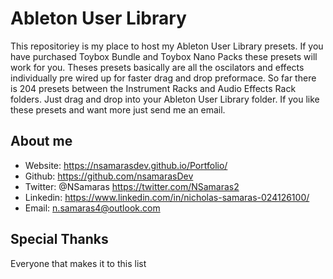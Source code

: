 # Ableton User Library
This repositoriey is my place to host my Ableton User Library presets.
If you have purchased Toybox Bundle and Toybox Nano Packs these presets will work for you.
Theses presets basically are all the oscilators and effects individually pre wired up for faster drag and drop preformace.
So far there is 204 presets between the Instrument Racks and Audio Effects Rack folders.  Just drag and drop into your Ableton User Library folder.
If you like these presets and want more just send me an email.

## About me
* Website: https://nsamarasdev.github.io/Portfolio/
* Github: https://github.com/nsamarasDev
* Twitter: @NSamaras https://twitter.com/NSamaras2
* Linkedin: https://www.linkedin.com/in/nicholas-samaras-024126100/
* Email: n.samaras4@outlook.com
## Special Thanks
Everyone that makes it to this list 
